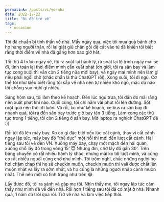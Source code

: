 ```yaml
---
permalink: /posts/vi/ve-nha
date: 2022-12-22
title: 'Đi để trở về'
tags:
  - occasion
---
```


Tôi đã chuẩn bị tinh thần về nhà. Mấy ngày qua, việc tôi mua quà bánh cho họ hàng người thân, rồi lại giặt giũ chăn gối để cất vào tủ đã khiến tôi biết rằng thời điểm về nhà đã gâng hơn bao giờ hết.

Tối thứ 4 trước ngày về, tôi rà soát lại hành lý, rà soát lại lộ trình ngày mai sẽ đi, tính toán lại thời điểm mình cần xuất phát (ơn giời, tôi ra sân bay và làm tục xong xuôi thì vẫn còn 2 tiếng nữa mới bay), và ngày mai mình nên làm gì nếu phải ngồi chờ (chắc chắn là thử ChatGPT rồi). Xong xuôi, tôi đi ngủ. Cơ thể tôi như kiểu biết rằng tôi sắp về nhà nên tự nhiên khó ngủ, mặc dù não tôi chẳng suy nghĩ gì nhiều.

Sáng hôm sau, tôi làm theo kế hoạch. Đến lúc ngủ trưa, tôi đắn đo mãi rằng nên xuất phát khi nào. Cuối cùng, tôi chỉ nằm vài phút rồi lên đường. Sốt ruột quá nên thôi đi luôn. Và rồi, ko như kế hoạch, xe bus ra sân bay đi nhanh quá, tôi ra đến sân bay trước giờ bay tận 3 tiếng. Làm xong các thủ tục trong 1 tiếng, tôi còn 2 tiếng ở sân bay. Mở laptop ra nghịch ChatGPT đê :))

Rồi tôi đã lên máy bay. Ko có gì đặc biệt nếu lúc cất cánh, thay vì cất cánh ngay lập tức, máy bay đó "thể dục" một hồi thì mới đến lượt cất cánh. Hai tiếng sau tôi về đến VN. Xuống máy bay, chạy một mạch đến hải quan, xuống chỗ lấy đồ trong vòng 15' 😇 Nhưng đm, chờ lấy đồ gần 30'. Trên băng chuyền có rất nhiều hành lý khác, nhưng mãi ko tới lượt mình, và cũng có rất nhiều người cũng chờ như mình. Tôi trộm nghĩ, chắc những người họ hơi chậm chạp thì họ sẽ checkin muộn, checkin muộn thì vali được chất lên muộn nhất và lấy ra sớm nhất, và họ cũng là những người nhập cảnh muộn nhất. Thế nên mới có tình trạng như trên 😂

Lấy được đồ, tôi ra sảnh và gặp mẹ tôi. Nhìn thấy mẹ, tôi ngay lập tức cảm thấy như mình đã về đến nhà. Rồi hơn 1 tiếng sau tôi đã có mặt ở nhà. Nhanh quá, 1 năm đã trôi qua rồi. Trở về nhà và làm việc tiếp thôi.